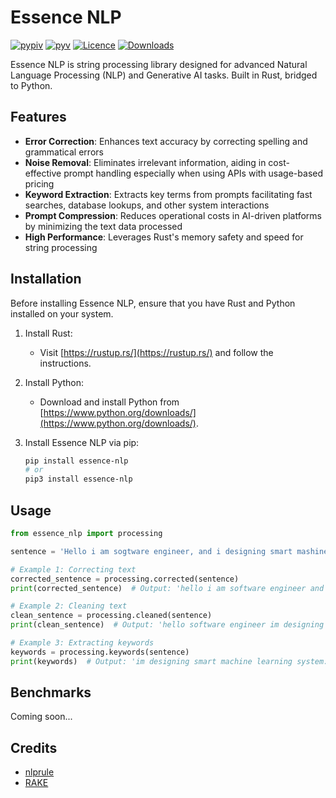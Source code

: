 # Essence NLP
[![pypiv](https://img.shields.io/pypi/v/essence-nlp.svg)](https://pypi.python.org/pypi/essence-nlp)
[![pyv](https://img.shields.io/pypi/pyversions/essence-nlp.svg)](https://pypi.python.org/pypi/essence-nlp)
[![Licence](https://img.shields.io/badge/license-MIT-blue.svg)](https://raw.githubusercontent.com/csurfer/essence-nlp/master/LICENSE)
[![Downloads](https://pepy.tech/badge/essence-nlp)](https://pepy.tech/project/essence-nlp)

Essence NLP is string processing library designed for advanced Natural Language Processing (NLP) and Generative AI tasks. Built in Rust, bridged to Python.

## Features
- **Error Correction**: Enhances text accuracy by correcting spelling and grammatical errors
- **Noise Removal**: Eliminates irrelevant information, aiding in cost-effective prompt handling especially when using APIs with usage-based pricing
- **Keyword Extraction**: Extracts key terms from prompts facilitating fast searches, database lookups, and other system interactions
- **Prompt Compression**: Reduces operational costs in AI-driven platforms by minimizing the text data processed
- **High Performance**: Leverages Rust's memory safety and speed for string processing

## Installation

Before installing Essence NLP, ensure that you have Rust and Python installed on your system.

1. Install Rust:
   - Visit [https://rustup.rs/](https://rustup.rs/) and follow the instructions.

2. Install Python:
   - Download and install Python from [https://www.python.org/downloads/](https://www.python.org/downloads/).

3. Install Essence NLP via pip:
   ```bash
   pip install essence-nlp
   # or
   pip3 install essence-nlp

## Usage

```python
from essence_nlp import processing

sentence = 'Hello i am sogtware engineer, and i designing smart mashine learning system.'

# Example 1: Correcting text
corrected_sentence = processing.corrected(sentence)
print(corrected_sentence)  # Output: 'hello i am software engineer and i'm designing smart machine learning system'

# Example 2: Cleaning text
clean_sentence = processing.cleaned(sentence)
print(clean_sentence)  # Output: 'hello software engineer im designing smart machine learning system'

# Example 3: Extracting keywords
keywords = processing.keywords(sentence)
print(keywords)  # Output: 'im designing smart machine learning system: 36\nsoftware engineer: 4\nhello: 1'
```

## Benchmarks
Coming soon...

## Credits
- [nlprule](https://github.com/bminixhofer/nlprule)
- [RAKE](https://github.com/csurfer/rake-nltk)